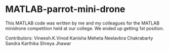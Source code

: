 # MATLAB-parrot-mini-drone
This MATLAB code was written by me and my colleagues for the MATLAB minidrone competition held at our college. We ended up getting 1st position.


Contributors:
Vineesh.K.Vinod
Kanisha Meheta
Neelavbra Chakrabarty
Sandra Karthika
Shreya Jhawar
